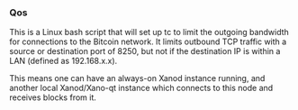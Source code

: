 ### Qos ###

This is a Linux bash script that will set up tc to limit the outgoing bandwidth for connections to the Bitcoin network. It limits outbound TCP traffic with a source or destination port of 8250, but not if the destination IP is within a LAN (defined as 192.168.x.x).

This means one can have an always-on Xanod instance running, and another local Xanod/Xano-qt instance which connects to this node and receives blocks from it.
